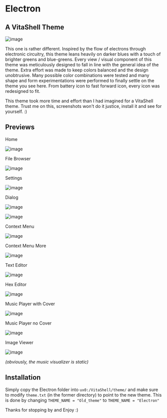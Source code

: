 # Electron
## A VitaShell Theme

![image](ElectronLogo.png)

This one is rather different. Inspired by the flow of electrons through electronic circuitry, this theme leans heavily on darker blues with a touch of brighter greens and blue-greens. Every view / visual component of this theme was meticulously designed to fall in line with the general idea of the theme. Extra effort was made to keep colors balanced and the design unobtrusive. Many possible color combinations were tested and many shape and form experimentations were performed to finally settle on the theme you see here. From battery icon to fast forward icon, every icon was redesigned to fit.

This theme took more time and effort than I had imagined for a VitaShell theme. Trust me on this, screenshots won't do it justice, install it and see for yourself. :)

## Previews

Home

![image](Previews/PreviewHome.jpg)

File Browser

![image](Previews/PreviewGeneral.jpg)

Settings

![image](Previews/PreviewSettings.jpg)

Dialog

![image](Previews/PreviewProgressBar.jpg)

![image](Previews/PreviewFTP.jpg)

Context Menu

![image](Previews/PreviewContext.jpg)

Context Menu More

![image](Previews/PreviewContextMore.jpg)

Text Editor

![image](Previews/PreviewTextEditor.jpg)

Hex Editor

![image](Previews/PreviewHexEditor.jpg)

Music Player with Cover

![image](Previews/PreviewMusicPlayer.jpg)

Music Player no Cover

![image](Previews/PreviewMusicPlayerNoCover.jpg)

Image Viewer

![image](Previews/PreviewImageViewer.jpg)

*(obviously, the music visualizer is static)*

## Installation

Simply copy the Electron folder into `ux0:/VitaShell/theme/` and make sure to modify `theme.txt` (in the former directory) to point to the new theme. This is done by changing `THEME_NAME = "Old_theme"` to `THEME_NAME = "Electron"`

Thanks for stopping by and Enjoy :)
